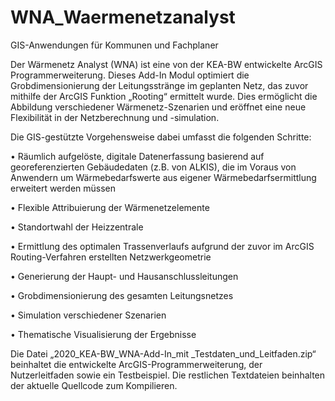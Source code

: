 # WNA_Waermenetzanalyst
GIS-Anwendungen für Kommunen und Fachplaner

Der Wärmenetz Analyst (WNA) ist eine von der KEA-BW entwickelte ArcGIS Programmerweiterung. Dieses Add-In Modul optimiert die Grobdimensionierung der Leitungsstränge im geplanten Netz, das zuvor mithilfe der ArcGIS Funktion „Rooting“ ermittelt wurde. Dies ermöglicht die Abbildung verschiedener Wärmenetz-Szenarien und eröffnet eine neue Flexibilität in der Netzberechnung und -simulation.

Die GIS-gestützte Vorgehensweise dabei umfasst die folgenden Schritte:

•	Räumlich aufgelöste, digitale Datenerfassung basierend auf georeferenzierten Gebäudedaten (z.B. von ALKIS), die im Voraus von Anwendern um Wärmebedarfswerte aus eigener Wärmebedarfsermittlung erweitert werden müssen 

•	Flexible Attribuierung der Wärmenetzelemente 

•	Standortwahl der Heizzentrale

•	Ermittlung des optimalen Trassenverlaufs aufgrund der zuvor im ArcGIS Routing-Verfahren erstellten Netzwerkgeometrie

•	Generierung der Haupt- und Hausanschlussleitungen

•	Grobdimensionierung des gesamten Leitungsnetzes

•	Simulation verschiedener Szenarien

•	Thematische Visualisierung der Ergebnisse

Die Datei „2020_KEA-BW_WNA-Add-In_mit _Testdaten_und_Leitfaden.zip“ beinhaltet die entwickelte ArcGIS-Programmerweiterung, der Nutzerleitfaden sowie ein Testbeispiel.  Die restlichen Textdateien beinhalten der aktuelle Quellcode zum Kompilieren.
